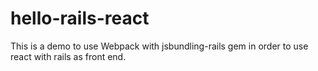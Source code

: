 # hello-rails-react
This is a demo to use Webpack with jsbundling-rails gem in order to use react with rails as front end.
